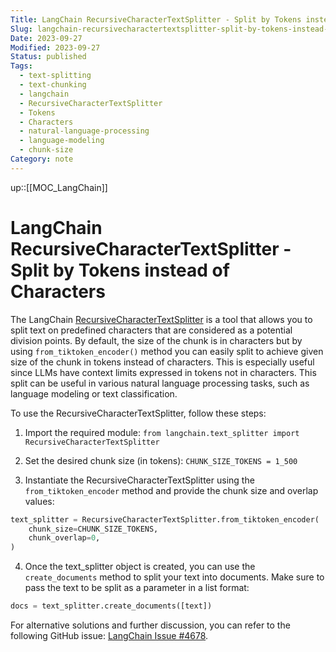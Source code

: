 ```yaml
---
Title: LangChain RecursiveCharacterTextSplitter - Split by Tokens instead of characters
Slug: langchain-recursivecharactertextsplitter-split-by-tokens-instead-of-characters
Date: 2023-09-27
Modified: 2023-09-27
Status: published
Tags:
  - text-splitting
  - text-chunking
  - langchain
  - RecursiveCharacterTextSplitter
  - Tokens
  - Characters
  - natural-language-processing
  - language-modeling
  - chunk-size
Category: note
---
```

up::[[MOC_LangChain]]

# LangChain RecursiveCharacterTextSplitter - Split by Tokens instead of Characters

The LangChain [RecursiveCharacterTextSplitter](https://python.langchain.com/docs/modules/data_connection/document_transformers/text_splitters/recursive_text_splitter) is a tool that allows you to split text on predefined characters that are considered as a potential division points. By default, the size of the chunk is in characters but by using `from_tiktoken_encoder()` method you can easily split to achieve given size of the chunk in tokens instead of characters. This is especially useful since LLMs have context limits expressed in tokens not in characters. This split can be useful in various natural language processing tasks, such as language modeling or text classification.

To use the RecursiveCharacterTextSplitter, follow these steps:

1. Import the required module: `from langchain.text_splitter import RecursiveCharacterTextSplitter`

2. Set the desired chunk size (in tokens): `CHUNK_SIZE_TOKENS = 1_500`

3. Instantiate the RecursiveCharacterTextSplitter using the `from_tiktoken_encoder` method and provide the chunk size and overlap values:

```python
text_splitter = RecursiveCharacterTextSplitter.from_tiktoken_encoder(
    chunk_size=CHUNK_SIZE_TOKENS,
    chunk_overlap=0,
)
```

4. Once the text_splitter object is created, you can use the `create_documents` method to split your text into documents. Make sure to pass the text to be split as a parameter in a list format:

```python
docs = text_splitter.create_documents([text])
```

For alternative solutions and further discussion, you can refer to the following GitHub issue: [LangChain Issue #4678](https://github.com/langchain-ai/langchain/issues/4678#issuecomment-1704305645).
